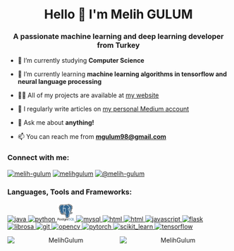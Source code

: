<h1 align="center">Hello 🤙 I'm Melih GULUM</h1>
<h3 align="center">A passionate machine learning and deep learning developer from Turkey</h3>

- 🔭 I’m currently studying **Computer Science**

- 🌱 I’m currently learning **machine learning algorithms in tensorflow and neural language processing**

- 👨‍💻 All of my projects are available at [my website](https://melihgulum.github.io/MelihGLM/)

- 📝 I regularly write articles on [my personal Medium account](https://medium.com/@mgulum98)

- 💬 Ask me about **anything!**

- 📫 You can reach me from **mgulum98@gmail.com**

<h3 align="left">Connect with me:</h3>
<p align="left">
<a href="https://www.linkedin.com/in/melih-gulum-62b0b9200/" target="blank"><img align="center" src="https://raw.githubusercontent.com/rahuldkjain/github-profile-readme-generator/master/src/images/icons/Social/linked-in-alt.svg" alt="melih-gulum" height="30" width="40" /></a>
<a href="https://www.instagram.com/melih.gulum/" target="blank"><img align="center" src="https://raw.githubusercontent.com/rahuldkjain/github-profile-readme-generator/master/src/images/icons/Social/instagram.svg" alt="melihgulum" height="30" width="40" /></a>
<a href="https://medium.com/@mgulum98" target="blank"><img align="center" src="https://raw.githubusercontent.com/rahuldkjain/github-profile-readme-generator/master/src/images/icons/Social/medium.svg" alt="@melih-gulum" height="30" width="40" /></a>
</p>

<h3 align="left">Languages, Tools and Frameworks:</h3>
<p align="left"> 
<a href="https://www.java.com/en/" target="_blank"> <img src="https://www.vectorlogo.zone/logos/java/java-icon.svg" alt="java" width="40" height="40"/> </a>
<a href="https://www.python.org/" target="_blank"> <img src="https://www.vectorlogo.zone/logos/python/python-icon.svg" alt="python" width="40" height="40"/> </a>
<a href="https://www.postgresql.org" target="_blank"> <img src="https://raw.githubusercontent.com/devicons/devicon/master/icons/postgresql/postgresql-original-wordmark.svg" alt="postgresql" width="40" height="40"/> </a> 
<a href="https://www.mysql.com" target="_blank"> <img src="https://www.vectorlogo.zone/logos/mysql/mysql-official.svg" alt="mysql" width="40" height="40"/> </a>   
<a href="https://html.com" target="_blank"> <img src="https://www.vectorlogo.zone/logos/w3_html5/w3_html5-icon.svg" alt="html" width="40" height="40"/> </a>
<a href="https://www.w3.org/Style/CSS/Overview.en.html" target="_blank"> <img src="https://www.vectorlogo.zone/logos/w3_css/w3_css-official.svg" alt="html" width="40" height="40"/> </a>
<a href="https://www.javascript.com/" target="_blank"> <img src="https://www.vectorlogo.zone/logos/javascript/javascript-icon.svg" alt="javascript" width="40" height="40"/> </a>  
<a href="https://flask.palletsprojects.com/" target="_blank"> <img src="https://www.vectorlogo.zone/logos/pocoo_flask/pocoo_flask-icon.svg" alt="flask" width="40" height="40"/> </a>
<a href="https://librosa.org/doc/latest/index.html" target="_blank"> <img src="https://user-images.githubusercontent.com/81585804/167391577-acafed45-3c9f-49af-b098-ca360b88960f.svg" alt="librosa" width="40" height="40"/> </a>
<a href="https://git-scm.com/" target="_blank"> <img src="https://www.vectorlogo.zone/logos/git-scm/git-scm-icon.svg" alt="git" width="40" height="40"/> </a> 
<a href="https://opencv.org/" target="_blank"> <img src="https://www.vectorlogo.zone/logos/opencv/opencv-icon.svg" alt="opencv" width="40" height="40"/> </a> 
<a href="https://pytorch.org/" target="_blank"> <img src="https://www.vectorlogo.zone/logos/pytorch/pytorch-icon.svg" alt="pytorch" width="40" height="40"/> </a> 
<a href="https://scikit-learn.org/" target="_blank"> <img src="https://upload.wikimedia.org/wikipedia/commons/0/05/Scikit_learn_logo_small.svg" alt="scikit_learn" width="40" height="40"/> </a> 
<a href="https://www.tensorflow.org" target="_blank"> <img src="https://www.vectorlogo.zone/logos/tensorflow/tensorflow-icon.svg" alt="tensorflow" width="40" height="40"/> </a> 

</p>
<p align='center'>
  <img align="left" img width="49.5%" src="https://github-readme-stats.vercel.app/api/top-langs?username=MelihGulum&show_icons=true&title_color=fff&icon_color=79ff97&text_color=efefef&bg_color=24292e" alt="MelihGulum" />
</p>
<p align='center'>
  <img align="right" img width="49.5%" src="https://github-readme-stats.vercel.app/api?username=MelihGulum&show_icons=true&title_color=fff&icon_color=79ff97&text_color=efefef&bg_color=24292e" alt="MelihGulum">
</p>
